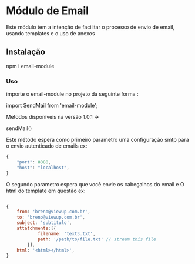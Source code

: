 # Módulo de Email

Este módulo tem a intenção de facilitar o processo de envio de email, usando templates e o uso de anexos

## Instalação

npm i email-module

### Uso

importe o email-module no projeto da seguinte forma :

import SendMail from 'email-module';

Metodos disponiveis na versão 1.0.1 ->

sendMail() 


Este método espera como primeiro parametro uma configuração smtp para o envio autenticado de emails ex:

```javascript
{
    "port": 8888,
    "host": "localhost",
}
```


O segundo parametro espera que você envie os cabeçalhos do email e O html do template em questão  ex:
```javascript

{
    from: 'breno@viewup.com.br',
    to: 'breno@viewup.com.br',
    subject: 'subtitulo',
    attatchments:[{  
            filename: 'text3.txt',
            path: '/path/to/file.txt' // stream this file
        }],
    html: '<html></html>',
}
```

